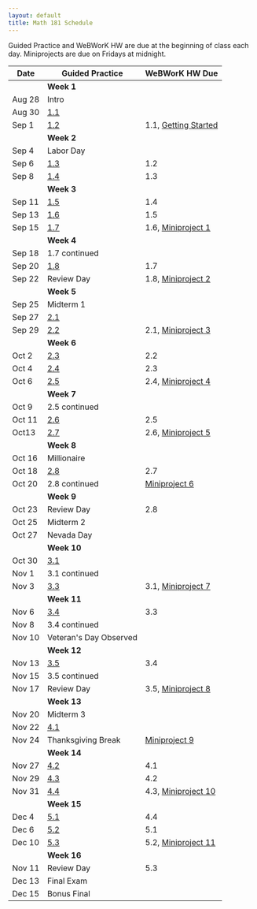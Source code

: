 ```yaml
---
layout: default
title: Math 181 Schedule
---
```


Guided Practice and WeBWorK HW are due at the beginning of class each day. Miniprojects are due on Fridays at midnight.


| Date   	| Guided Practice 	| WeBWorK HW Due 	|
|--------	|---------	|-----------------	|
| 	| **Week 1**      	| |
| Aug 28 	| Intro  |                	|
| Aug 30 	| [1.1](/NSC-Math-181/GP1.1.html)  |                	|
| Sep 1 	| [1.2](/NSC-Math-181/GP1.2.html)  | 1.1,  [Getting Started](https://student.desmos.com/?prepopulateCode=hts5)  	|
|     	|   **Week 2**      	|                 	|                	
| Sep 4 	| Labor Day |            	|
| Sep 6 		| [1.3](/NSC-Math-181/GP1.3.html)  | 1.2            	|
| Sep 8 		| [1.4](/NSC-Math-181/GP1.4.html)  | 1.3            	|
|     	|   **Week 3**      	|                 	|                	
| Sep 11 	| [1.5](/NSC-Math-181/GP1.5.html)  | 1.4            	|   
| Sep 13 		| [1.6](/NSC-Math-181/GP1.6.html)  | 1.5            	|
| Sep 15 		| [1.7](/NSC-Math-181/GP1.7.html)  | 1.6, [Miniproject 1](/NSC-Math-181/CoreLearning/math181miniproject1.pdf)  	|    
|     	|   **Week 4**      	|                 	|  
| Sep 18 	| 1.7 continued  |             	|              	
| Sep 20 	| [1.8](/NSC-Math-181/GP1.8.html)  | 1.7            	|
| Sep 22 		| Review Day  | 1.8, [Miniproject 2](/NSC-Math-181/CoreLearning/math181miniproject2.pdf)   	| 
|     	|   **Week 5**      	|                 	|                	
| Sep 25 	| Midterm 1  |             	|
| Sep 27 		| [2.1](/NSC-Math-181/GP2.1.html)  |             	|
| Sep 29 		| [2.2](/NSC-Math-181/GP2.2.html)  | 2.1, [Miniproject 3](/NSC-Math-181/CoreLearning/math181miniproject3.pdf)|           	   
|     	|   **Week 6**      	|                 	|                	
| Oct 2 	| [2.3](/NSC-Math-181/GP2.3.html)  | 2.2            	|
| Oct 4 		| [2.4](/NSC-Math-181/GP2.4.html)  | 2.3            	|
| Oct 6 		| [2.5](/NSC-Math-181/GP2.5.html)  | 2.4, [Miniproject 4](/NSC-Math-181/CoreLearning/math181miniproject4.pdf)            	| 
|     	|   **Week 7**      	|                 	|                	
| Oct 9  	| 2.5 continued |             	|
| Oct 11 		| [2.6](/NSC-Math-181/GP2.6.html)  | 2.5            	|
| Oct13 		| [2.7](/NSC-Math-181/GP2.7.html)  | 2.6, [Miniproject 5](/NSC-Math-181/CoreLearning/math181miniproject5.pdf)            	|
|     	|   **Week 8**      	|                 	|                	
| Oct 16  	| Millionaire  |             	|
| Oct 18 	| [2.8](/NSC-Math-181/GP2.8.html)  | 2.7          	|
| Oct 20 	| 2.8 continued | [Miniproject 6](/NSC-Math-181/CoreLearning/math181miniproject6.pdf)          	|
|     	|   **Week 9**      	|                 	|           
| Oct 23 	| Review Day | 2.8           	|     	
| Oct 25  	| Midterm 2 |             	|
| Oct 27 	| Nevada Day  |             	|
|     	|   **Week 10**      	|                 	|                	
| Oct 30 	| [3.1](/NSC-Math-181/GP3.1.html)  |             	|
| Nov 1 		| 3.1 continued  |          	|        
| Nov 3 	| [3.3](/NSC-Math-181/GP3.3.html)  | 3.1, [Miniproject 7](/NSC-Math-181/CoreLearning/math181miniproject7.pdf)  |
|     	|   **Week 11**      	|                 	|                	
| Nov 6 	| [3.4](/NSC-Math-181/GP3.4.html)  |  3.3           	|
| Nov 8 		| 3.4 continued  |             	|
| Nov 10 	| Veteran's Day Observed  |           	|
|     	|   **Week 12**      	|                 	|                	
| Nov 13 	| [3.5](/NSC-Math-181/GP3.5.html)  |  3.4 |
| Nov 15 		| 3.5 continued  |         	|
| Nov 17 	| Review Day  | 3.5, [Miniproject 8](/NSC-Math-181/CoreLearning/math181miniproject8.pdf)             	|
|     	|   **Week 13**      	|                 	|  
| Nov 20 	| Midterm 3   |      	|
| Nov 22 	| [4.1](/NSC-Math-181/GP4.1.html)  |             	|
| Nov 24 	| Thanksgiving Break  |   [Miniproject 9](/NSC-Math-181/CoreLearning/math181miniproject9.pdf)      	|
|     	|   **Week 14**      	|                 	|  
| Nov 27 	| [4.2](/NSC-Math-181/GP4.2.html)  |  4.1 |
| Nov 29 	| [4.3](/NSC-Math-181/GP4.3.html)  |  4.2           	|
| Nov 31 	| [4.4](/NSC-Math-181/GP4.4.html)  |  4.3, [Miniproject 10](/NSC-Math-181/CoreLearning/math181miniproject10.pdf)   	|
|     	|   **Week 15**      	|                 	|  
| Dec 4 	| [5.1](/NSC-Math-181/GP5.1.html)  |  4.4           	|
| Dec 6 	| [5.2](/NSC-Math-181/GP5.2.html)  |  5.1           	|
| Dec 10 	| [5.3](/NSC-Math-181/GP5.3.html)  |  5.2, [Miniproject 11](/NSC-Math-181/CoreLearning/math181miniproject11.pdf) |  
|     	|   **Week 16**      	|                 	|  
| Nov 11 	| Review Day  |  5.3           	|
| Dec 13 	| Final Exam |           	|
| Dec 15 	| Bonus Final |             	|
